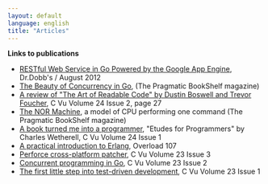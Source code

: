 ```yaml
---
layout: default
language: english
title: "Articles"
---
```


**Links to publications**

* [RESTful Web Service in Go Powered by the Google App Engine][], Dr.Dobb's / August 2012
* [The Beauty of Concurrency in Go][], (The Pragmatic BookShelf magazine)
* [A review of "The Art of Readable Code" by Dustin Boswell and Trevor Foucher], C Vu Volume 24 Issue 2, page 27
* [The NOR Machine][], a model of CPU performing one command (The Pragmatic BookShelf magazine)
* [A book turned me into a programmer][], "Etudes for Programmers" by Charles Wetherell, C Vu Volume 24 Issue 1
* [A practical introduction to Erlang][], Overload 107
* [Perforce cross-platform patcher][], C Vu Volume 23 Issue 3
* [Concurrent programming in Go][], C Vu Volume 23 Issue 2
* [The first little step into test-driven development][], C Vu Volume 23 Issue 1

[RESTful Web Service in Go Powered by the Google App Engine]: http://www.drdobbs.com/cloud/restful-web-service-in-go-powered-by-the/240006401
[The Beauty of Concurrency in Go]: http://pragprog.com/magazines/2012-06/the-beauty-of-concurrency-in-go
[A review of "The Art of Readable Code" by Dustin Boswell and Trevor Foucher]: http://accu.org/var/uploads/journals/cvu242.pdf
[The NOR Machine]: http://pragprog.com/magazines/2012-03/the-nor-machine
[A book turned me into a programmer]: http://accu.org/var/uploads/journals/cvu241.pdf
[A practical introduction to Erlang]: http://accu.org/var/uploads/journals/overload107.pdf
[Perforce cross-platform patcher]: http://accu.org/var/uploads/journals/cvu233.pdf
[Concurrent programming in Go]: http://accu.org/var/uploads/journals/CVu23-2_with_cover.pdf
[The first little step into test-driven development]: http://accu.org/var/uploads/journals/cvu231.pdf
